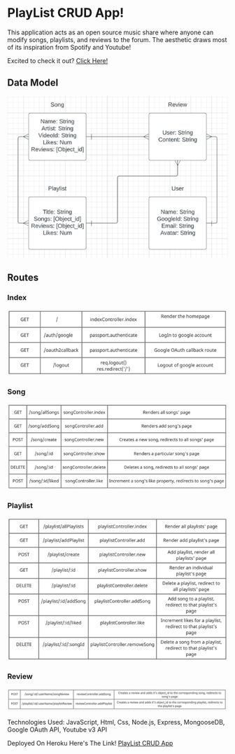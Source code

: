 <h1> PlayList CRUD App! </h1>

<p> This application acts as an open source music share where anyone can modify songs, playlists,
  and reviews to the forum. The aesthetic draws most of its inspiration from Spotify and Youtube! </p>

<p> Excited to check it out? <a href="https://play-list-crud.herokuapp.com/"> Click Here! </a> <p> 

<h2> Data Model </h2>
<img src="ReadMePics/ERDGraph.png"
     alt="ERD Graph" />
     
<h2> Routes </h2>
<h3> Index </h3>
<img src="ReadMePics/IndexRoutes.png"
     alt="Index Routes"/>
     
<h3> Song </h3>
<img src="ReadMePics/SongRoutes.png"
     alt="Song Routes" />

<h3> Playlist </h3>
<img src="ReadMePics/PlaylistRoutes.png"
     alt="Playlist Routes"/>
     
<h3> Review </h3>
<img src="ReadMePics/ReviewRoutes.png"
     alt="Review Routes"/>
     
     
Technologies Used: JavaScript, Html, Css, Node.js, Express, MongooseDB, Google OAuth API, Youtube v3 API

Deployed On Heroku
Here's The Link!
<a href="https://play-list-crud.herokuapp.com/"> PlayList CRUD App </a>
 
